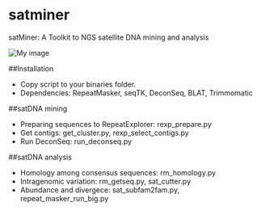 # satminer
satMiner: A Toolkit to NGS satellite DNA mining and analysis

![My image](https://github.com/fjruizruano/satminer/blob/master/pipeline_satminer.png)

##Installation
* Copy script to your binaries folder.
* Dependencies: RepeatMasker, seqTK, DeconSeq, BLAT, Trimmomatic

##satDNA mining
* Preparing sequences to RepeatExplorer: rexp_prepare.py
* Get contigs: get_cluster.py, rexp_select_contigs.py
* Run DeconSeq: run_deconseq.py

##satDNA analysis
* Homology among consensus sequences: rm_homology.py
* Intragenomic variation: rm_getseq.py, sat_cutter.py
* Abundance and divergece: sat_subfam2fam.py, repeat_masker_run_big.py

